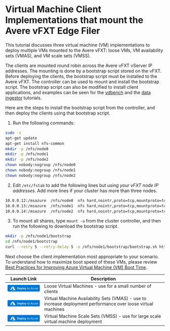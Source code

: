 # Virtual Machine Client Implementations that mount the Avere vFXT Edge Filer

This tutorial discusses three virtual machine (VM) implementations to deploy multiple VMs mounted to the Avere vFXT: loose VMs, VM availability sets (VMAS), and VM scale sets (VMSS).

The clients are mounted round robin across the Avere vFXT vServer IP addresses.  The mounting is done by a bootstrap script stored on the vFXT.  Before deploying the clients, the bootstrap script must be installed to the Avere vFXT.  The controller can be used to mount and install the bootstrap script. The bootstrap script can also be modified to install client applications, and examples can be seen for the [vdbench](vdbench.md) and the [data ingestor](data_ingestor.md) tutorials.

Here are the steps to install the bootstrap script from the controller, and then deploy the clients using that bootstrap script.

1. Run the following commands:

```bash
sudo -s
apt-get update
apt-get install nfs-common
mkdir -p /nfs/node0
mkdir -p /nfs/node1
mkdir -p /nfs/node2
chown nobody:nogroup /nfs/node0
chown nobody:nogroup /nfs/node1
chown nobody:nogroup /nfs/node2
```

2. Edit `/etc/fstab` to add the following lines but *using your vFXT node IP addresses*. Add more lines if your cluster has more than three nodes.

```bash
10.0.0.12:/msazure	/nfs/node0	nfs hard,nointr,proto=tcp,mountproto=tcp,retry=30 0 0
10.0.0.13:/msazure	/nfs/node1	nfs hard,nointr,proto=tcp,mountproto=tcp,retry=30 0 0
10.0.0.14:/msazure	/nfs/node2	nfs hard,nointr,proto=tcp,mountproto=tcp,retry=30 0 0
```

3. To mount all shares, type `mount -a` from the cluster controller, and then run the following to download the bootstrap script.

```bash
mkdir -p /nfs/node1/bootstrap
cd /nfs/node1/bootstrap
curl --retry 5 --retry-delay 5 -o /nfs/node1/bootstrap/bootstrap.sh https://raw.githubusercontent.com/Azure/Avere/main/src/client/bootstrap.sh
```

Next choose the client implementation most appropriate to your scenario.  To understand how to maximize boot speed of these VMs, please review [Best Practices for Improving Azure Virtual Machine (VM) Boot Time](azure_vm_provision_best_practices.md).

   | Launch Link | Description |
   | --- | --- |
   | <a href="https://portal.azure.com/#create/Microsoft.Template/uri/https%3A%2F%2Fraw.githubusercontent.com%2FAzure%2FAvere%2Fmain%2Fsrc%2Fclient%2Fvmas%2Fazuredeploy.json" target="_blank"><img src="https://raw.githubusercontent.com/Azure/azure-quickstart-templates/master/1-CONTRIBUTION-GUIDE/images/deploytoazure.png"/></a> | Loose Virtual Machines - use for a small number of clients |
   | <a href="https://portal.azure.com/#create/Microsoft.Template/uri/https%3A%2F%2Fraw.githubusercontent.com%2FAzure%2FAvere%2Fmain%2Fsrc%2Fclient%2Fvmas%2Fazuredeploy.json" target="_blank"><img src="https://raw.githubusercontent.com/Azure/azure-quickstart-templates/master/1-CONTRIBUTION-GUIDE/images/deploytoazure.png"/></a> | Virtual Machine Availability Sets (VMAS) - use to increase deployment performance over loose virtual machines |
   | <a href="https://portal.azure.com/#create/Microsoft.Template/uri/https%3A%2F%2Fraw.githubusercontent.com%2FAzure%2FAvere%2Fmain%2Fsrc%2Fclient%2Fvmss%2Fazuredeploy.json" target="_blank"><img src="https://raw.githubusercontent.com/Azure/azure-quickstart-templates/master/1-CONTRIBUTION-GUIDE/images/deploytoazure.png"/></a> | Virtual Machine Scale Sets (VMSS) - use for large scale virtual machine deployment |
